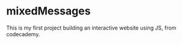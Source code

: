 # mixedMessages
This is my first project building an interactive website using JS, from codecademy.
